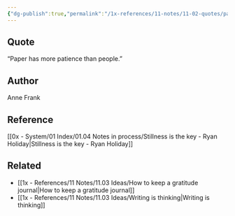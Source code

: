 ```yaml
---
{"dg-publish":true,"permalink":"/1x-references/11-notes/11-02-quotes/paper-has-more-patience-than-people-anne-frank/","title":"Paper has more patience than people - Anne Frank","created":"2024-03-10T09:34:58.481+03:00","updated":"2024-03-10T09:36:37.360+03:00"}
---
```



## Quote
“Paper has more patience than people.”

## Author
Anne Frank

## Reference
[[0x - System/01 Index/01.04 Notes in process/Stillness is the key - Ryan Holiday\|Stillness is the key - Ryan Holiday]]

## Related
- [[1x - References/11 Notes/11.03 Ideas/How to keep a gratitude journal\|How to keep a gratitude journal]]
- [[1x - References/11 Notes/11.03 Ideas/Writing is thinking\|Writing is thinking]]
